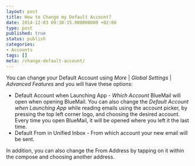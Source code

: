 ```yaml
---
layout: post
title: How to Change my Default Account?
date: 2014-12-03 09:30:15.000000000 +02:00
type: post
published: true
status: publish
categories:
- Accounts
tags: []
meta: /change-default-account/
---
```


You can change your Default Account using *More* \| *Global Settings* \| *Advanced Features* and you will have these options:
* Default Account when Launching App - *Which Account* BlueMail will open when opening BlueMail. You can also change the *Default Account when Launching App* while reading emails using the account picker, by pressing the top left corner logo, and choosing the desired account. Every time you open BlueMail, it will be opened where you left it the last time.
* Default From in Unified Inbox - From which account your new email will be sent.

In addition, you can also change the From Address by tapping on it within the compose and choosing another address.
